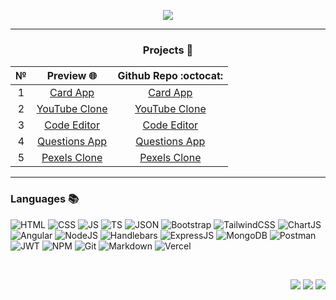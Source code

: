   <p align="center">
  <img src="https://readme-typing-svg.herokuapp.com?font=Roboto+Mono&weight=600&size=30&pause=1000&color=09e635&background=FFFFFF00&center=true&vCenter=true&width=435&lines=Hi+there+%F0%9F%91%8B%2C+I'm+Bekzod" />
  </p>
<!-- -git-masterrstaa-rickstaa -->

<!-- dark -->
<!-- <div align="center">
  <a href="https://github.com/anuraghazra/github-readme-stats#gh-dark-mode-only"><img align="center" src="https://github-readme-streak-stats.herokuapp.com/?user=farbek1503&theme=tokyonight&hide_border=true#gh-dark-mode-only" /></a>
  &nbsp;&nbsp;
  <a href="https://github.com/anuraghazra/github-readme-stats#gh-dark-mode-only"><img align="center" src="https://github-readme-stats-git-masterrstaa-rickstaa.vercel.app/api/top-langs/?username=farbek1503&theme=tokyonight&hide_border=true&include_all_commits=false&count_private=false&layout=compact#gh-dark-mode-only" /></a>
</div> -->

<!-- light -->
<!-- <div align="center">
  <a href="https://github.com/anuraghazra/github-readme-stats#gh-light-mode-only"><img align="center" src="https://github-readme-streak-stats.herokuapp.com/?user=farbek1503&theme=light&hide_border=true#gh-light-mode-only" /></a>
  &nbsp;&nbsp;
  <a href="https://github.com/anuraghazra/github-readme-stats#gh-light-mode-only"><img align="center" src="https://github-readme-stats-git-masterrstaa-rickstaa.vercel.app/api/top-langs/?username=farbek1503&theme=light&hide_border=true&include_all_commits=false&count_private=false&layout=compact#gh-light-mode-only" /></a>
</div> -->

***
<div align="center">
  <h3>Projects 📂</h3>
  <table>
     <thead>
      <tr>
        <th>№</th>
        <th>Preview 🌐</th>
        <th>Github Repo :octocat:</th>
      </tr>
    </thead>
    <tbody align="center">
      <tr>
        <td>
          1
        </td>
        <td>
          <a href="https://card-bek.vercel.app">Card App</a>
        </td>
        <td>
          <a href="https://github.com/farbek1503/card-app">Card App</a>
        </td>
      </tr>
      <tr>
        <td>
          2
        </td>
        <td>
          <a href="https://youtube-bek.vercel.app">YouTube Clone</a>
        </td>
        <td>
          <a href="https://github.com/farbek1503/youtube-clone">YouTube Clone</a>
        </td>
      </tr>
      <tr>
        <td>
          3
        </td>
        <td>
          <a href="https://ngx-codemirror-bek.vercel.app">Code Editor</a>
        </td>
        <td>
          <a href="https://github.com/farbek1503/ngx-codemirror">Code Editor</a>
        </td>
      </tr>
      <tr>
        <td>
          4
        </td>
        <td>
          <a href="https://questions-app-bek.vercel.app">Questions App</a>
        </td>
        <td>
          <a href="https://github.com/farbek1503/questions-app">Questions App</a>
        </td>
      </tr>
      <tr>
        <td>
          5
        </td>
        <td>
          <a href="https://pexels-clone-bek.vercel.app">Pexels Clone</a>
        </td>
        <td>
          <a href="https://github.com/farbek1503/pexels-clone">Pexels Clone</a>
        </td>
      </tr>
    </tbody>
  </table>
</div>

***

### Languages 📚
<!-- [![My Skills](https://skillicons.dev/icons?i=html,css,js,ts,bootstrap,tailwind,angular,nodejs,express,mongodb,postman,vercel,github,git,bots)](https://skillicons.dev) -->
![HTML](https://img.shields.io/badge/HTML5-E34F26?style=for-the-badge&logo=html5&logoColor=white)
![CSS](https://img.shields.io/badge/CSS3-1572B6?style=for-the-badge&logo=css3&logoColor=white)
![JS](https://img.shields.io/badge/JavaScript-323330?style=for-the-badge&logo=javascript&logoColor=F7DF1E)
![TS](https://img.shields.io/badge/TypeScript-007ACC?style=for-the-badge&logo=typescript&logoColor=white)
![JSON](https://img.shields.io/badge/json-5E5C5C?style=for-the-badge&logo=json&logoColor=white)
![Bootstrap](https://img.shields.io/badge/Bootstrap-563D7C?style=for-the-badge&logo=bootstrap&logoColor=white)
![TailwindCSS](https://img.shields.io/badge/Tailwind_CSS-38B2AC?style=for-the-badge&logo=tailwind-css&logoColor=white)
![ChartJS](https://img.shields.io/badge/Chart%20js-FF6384?style=for-the-badge&logo=chartdotjs&logoColor=white)
![Angular](https://img.shields.io/badge/Angular-DD0031?style=for-the-badge&logo=angular&logoColor=white)
![NodeJS](https://img.shields.io/badge/Node%20js-339933?style=for-the-badge&logo=nodedotjs&logoColor=white)
![Handlebars](https://img.shields.io/badge/Handlebars%20js-f0772b?style=for-the-badge&logo=handlebarsdotjs&logoColor=black)
![ExpressJS](https://img.shields.io/badge/Express%20js-000000?style=for-the-badge&logo=express&logoColor=white)
![MongoDB](https://img.shields.io/badge/MongoDB-4EA94B?style=for-the-badge&logo=mongodb&logoColor=white)
![Postman](https://img.shields.io/badge/Postman-FF6C37?style=for-the-badge&logo=Postman&logoColor=white)
![JWT](https://img.shields.io/badge/JWT-000000?style=for-the-badge&logo=JSON%20web%20tokens&logoColor=white)
![NPM](https://img.shields.io/badge/npm-CB3837?style=for-the-badge&logo=npm&logoColor=white)
![Git](https://img.shields.io/badge/GIT-E44C30?style=for-the-badge&logo=git&logoColor=white)
![Markdown](https://img.shields.io/badge/Markdown-000000?style=for-the-badge&logo=markdown&logoColor=white)
![Vercel](https://img.shields.io/badge/Vercel-000000?style=for-the-badge&logo=vercel&logoColor=white)

<br />
<p align="right">
  <a href="https://t.me/bekk1_me"><img src="https://img.shields.io/badge/Telegram-2CA5E0?logo=telegram&logoColor=white" /></a>
  <a href="https://facebook.com/Farxodav.Bekzod"><img src="https://img.shields.io/badge/Facebook-%231877F2.svg?logo=Facebook&logoColor=white" /></a>
  <a href="https://instagram.com/bekk1__i503"><img src="https://img.shields.io/badge/Instagram-%23E4405F.svg?logo=Instagram&logoColor=white" /></a>
</p>
